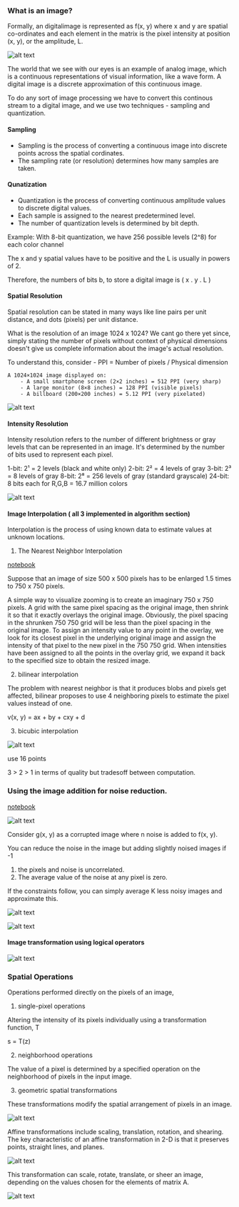### What is an image?

Formally, an digitalimage is represented as f(x, y) where x and y are spatial co-ordinates and each element in the matrix is the pixel intensity at position (x, y), or the amplitude, L.

![alt text](../images/image.png)

The world that we see with our eyes is an example of analog image, which is a continuous representations of visual information, like a wave form.
A digital image is a discrete approximation of this continuous image.

To do any sort of image processing we have to convert this continous stream to a digital image, and we use two techniques - sampling and quantization.

#### Sampling

- Sampling is the process of converting a continuous image into discrete points across the spatial cordinates. 
- The sampling rate (or resolution) determines how many samples are taken.


#### Qunatization

- Quantization is the process of converting continuous amplitude values to discrete digital values.
- Each sample is assigned to the nearest predetermined level.
- The number of quantization levels is determined by bit depth.

Example: With 8-bit quantization, we have 256 possible levels (2^8) for each color channel

The x and y spatial values have to be positive and the L is usually in powers of 2.

Therefore, the numbers of bits b, to store a digital image is  ( x . y . L )

#### Spatial Resolution

Spatial resolution can be stated in many ways like line pairs per unit distance, and dots (pixels) per unit distance. 

What is the resolution of an image 1024 x 1024?
We cant go there yet since, simply stating the number of pixels without context of physical dimensions doesn't give us complete information about the image's actual resolution.

To understand this, consider -
PPI = Number of pixels / Physical dimension

```
A 1024×1024 image displayed on:
    - A small smartphone screen (2×2 inches) = 512 PPI (very sharp)
    - A large monitor (8×8 inches) = 128 PPI (visible pixels)
    - A billboard (200×200 inches) = 5.12 PPI (very pixelated)
```

![alt text](../images/image-1.png)


#### Intensity Resolution

Intensity resolution refers to the number of different brightness or gray levels that can be represented in an image.
It's determined by the number of bits used to represent each pixel.

1-bit: 2¹ = 2 levels (black and white only)
2-bit: 2² = 4 levels of gray
3-bit: 2³ = 8 levels of gray
8-bit: 2⁸ = 256 levels of gray (standard grayscale)
24-bit: 8 bits each for R,G,B = 16.7 million colors

![alt text](../images/image-2.png)

#### Image Interpolation ( all 3 implemented in algorithm section)

Interpolation is the process of using known data to estimate values at unknown locations.

1. The Nearest Neighbor Interpolation

[notebook](../algorithms/01-nearest-neighbor-interpolation.ipynb)

Suppose that an image of size 500 x 500 pixels has to be enlarged 1.5 times to 750 x 750 pixels.

A simple way to visualize zooming is to create an imaginary 750 x 750 pixels. 
A grid with the same pixel spacing as the original image, then shrink it so that it exactly overlays the original image. 
Obviously, the pixel spacing in the shrunken 750 750 grid will be less than the pixel spacing in the original image.
To assign an intensity value to any point in the overlay, we look for its closest pixel in the underlying original image and assign the intensity of that pixel to the new pixel in the 750 750 grid.
When intensities have been assigned to all the points in the overlay grid, we expand it back to the specified size to obtain the resized image.

2. bilinear interpolation

The problem with nearest neighbor is that it produces blobs and pixels get affected, bilinear proposes to use 4 neighboring pixels to estimate the pixel values instead of one.

v(x, y) = ax + by + cxy + d

3. bicubic interpolation

![alt text](../images/image-3.png)

use 16 points

3 > 2 > 1 in terms of quality but tradesoff between computation.


### Using the image addition for noise reduction.

[notebook](../algorithms/02-noise-averaging.ipynb)

![alt text](../images/image-4.png)

Consider g(x, y) as a corrupted image where n noise is added to f(x, y).

You can reduce the noise in the image but adding slightly noised images if -1
1. the pixels and noise is uncorrelated.
2. The average value of the noise at any pixel is zero.

If the constraints follow, you can simply average K less noisy images and approximate this.

![alt text](../images/image-5.png)

![alt text](../images/math-proof.jpeg)


#### Image transformation using logical operators

![alt text](../images/image-6.png)


### Spatial Operations

Operations performed directly on the pixels of an image,

1. single-pixel operations

Altering the intensity of its pixels individually using a transformation function, T

s = T(z)

2. neighborhood operations

The value of a pixel is determined by a specified operation on the neighborhood of pixels in the input image.

3. geometric spatial transformations

These transformations modify the spatial arrangement of pixels in an image.

![alt text](../images/image-7.png)

Affine transformations include scaling, translation, rotation, and shearing. The key characteristic of an affine transformation in 2-D is that it preserves points, straight lines, and planes.

![alt text](../images/image-8.png)

This transformation can scale, rotate, translate, or sheer an image, depending on the values chosen for the elements of matrix A.

![alt text](../images/image-9.png)

